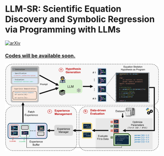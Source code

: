 # LLM-SR: Scientific Equation Discovery and Symbolic Regression via Programming with LLMs

[![arXiv](https://img.shields.io/badge/arXiv-2404.18400-b31b1b.svg)](https://arxiv.org/abs/2404.18400)


### <ins>Codes will be available soon.



![LLMSR-viz](./LLMSR.jpg)
